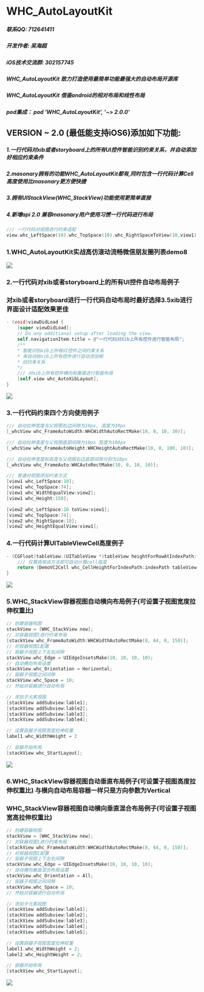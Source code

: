 # WHC_AutoLayoutKit

##### 联系QQ: 712641411
##### 开发作者: 吴海超
##### iOS技术交流群: 302157745

##### WHC_AutoLayoutKit 致力打造使用最简单功能最强大的自动布局开源库
##### WHC_AutoLayoutKit 借鉴android的相对布局和线性布局
##### pod集成： pod 'WHC_AutoLayoutKit', '~> 2.0.0'

## VERSION ~ 2.0 (最低能支持iOS6)添加如下功能:
##### 1.一行代码对xib或者storyboard上的所有UI控件智能识别约束关系，并自动添加好相应约束条件
##### 2.masonary拥有的功能WHC_AutoLayoutKit都有,同时包含一行代码计算Cell高度使用比masonary更方便快捷
##### 3.拥有UIStackView(WHC_StackView)功能使用更简单直接
##### 4.新增api 2.0 兼容masonary用户使用习惯一行代码进行布局
```objective-c
/// 一行代码对视图进行约束适配
view.whc_LeftSpace(10).whc_TopSpace(10).whc_RightSpaceToView(10,view1).whc_Height(100);
```

### 1.WHC_AutoLayoutKit实战高仿滚动流畅微信朋友圈列表demo8

![](https://github.com/netyouli/WHC_AutoLayoutKit/blob/master/Gif/f.gif)

### 2.一行代码对xib或者storyboard上的所有UI控件自动布局例子
###   对xib或者storyboard进行一行代码自动布局时最好选择3.5xib进行界面设计适配效果更佳
```objective-c
- (void)viewDidLoad {
    [super viewDidLoad];
    // Do any additional setup after loading the view.
    self.navigationItem.title = @"一行代码对Xib上所有控件进行智能布局";
    /**
    * 智能识别xib上所有UI控件之间约束关系
    * 来自动给xib上所有控件进行自动添加相
    * 应约束关系
    */
    /// 对xib上所有控件横向和垂直进行智能布局
    [self.view whc_AutoXibLayout];
}

```
![](https://github.com/netyouli/WHC_AutoLayoutKit/blob/master/Gif/d.gif)

### 3.一行代码约束四个方向使用例子
```objective-c
/// 自动拉伸宽度与父视图右边间隙为10px, 高度为30px
[_whcView whc_FrameAutoWidth:WHCWidthAutoRectMake(10, 0, 10, 30)];

/// 自动拉伸高度与父视图底部间隙为10px 宽度为100px
[_whcView whc_FrameAutoHeight:WHCHeightAutoRectMake(10, 0, 100, 10)];

/// 自动拉伸宽度和高度与父视图右边底部间隙分别为10px
[_whcView whc_FrameAuto:WHCAutoRectMake(10, 0, 10, 10)];

/// 普通对视图添加约束方式
[view1 whc_LeftSpace:10];
[view1 whc_TopSpace:74];
[view1 whc_WidthEqualView:view2];
[view1 whc_Height:150];

[view2 whc_LeftSpace:10 toView:view1];
[view2 whc_TopSpace:74];
[view2 whc_RightSpace:10];
[view2 whc_HeightEqualView:view1];
```
### 4.一行代码计算UITableViewCell高度例子

```objective-c
- (CGFloat)tableView:(UITableView *)tableView heightForRowAtIndexPath:(NSIndexPath *)indexPath {
    /// 仅需调用该方法即可自动计算cell高度
    return [DemoVC2Cell whc_CellHeightForIndexPath:indexPath tableView:tableView];
}

```
![](https://github.com/netyouli/WHC_AutoLayoutKit/blob/master/Gif/a.gif)

### 5.WHC_StackView容器视图自动横向布局例子(可设置子视图宽度拉伸权重比)
```objective-c
// 创建容器视图
stackView = [WHC_StackView new];
// 对容器视图1进行约束布局
[stackView whc_FrameAutoWidth:WHCWidthAutoRectMake(0, 64, 0, 150)];
// 对容器视图1配置
// 容器子视图上下左右间隙
stackView.whc_Edge = UIEdgeInsetsMake(10, 10, 10, 10);
// 自动横向布局设置
stackView.whc_Orientation = Horizontal;
// 容器子视图之间间隙
stackView.whc_Space = 10; 
// 开始对容器进行自动布局

// 添加子元素视图
[stackView addSubview:lable1];
[stackView addSubview:lable2];
[stackView addSubview:lable3];
[stackView addSubview:lable4];

// 设置容器子视图宽度拉伸权重
label1.whc_WidthWeight = 2

// 容器开始布局
[stackView whc_StartLayout];
```
![](https://github.com/netyouli/WHC_AutoLayoutKit/blob/master/Gif/c.gif)

### 6.WHC_StackView容器视图自动垂直布局例子(可设置子视图高度拉伸权重比) 与横向自动布局容器一样只是方向参数为Vertical
###   WHC_StackView容器视图自动横向垂直混合布局例子(可设置子视图宽高拉伸权重比)
```objective-c
// 创建容器视图
stackView = [WHC_StackView new];
// 对容器视图1进行约束布局
[stackView whc_FrameAutoWidth:WHCWidthAutoRectMake(0, 64, 0, 150)];
// 对容器视图1配置
// 容器子视图上下左右间隙
stackView.whc_Edge = UIEdgeInsetsMake(10, 10, 10, 10);
// 自动横向垂直混合布局设置
stackView.whc_Orientation = All;
// 容器子视图之间间隙
stackView.whc_Space = 10; 
// 开始对容器进行自动布局

// 添加子元素视图
[stackView addSubview:lable1];
[stackView addSubview:lable2];
[stackView addSubview:lable3];
[stackView addSubview:lable4];
[stackView addSubview:lable5];

// 设置容器子视图宽度拉伸权重
label1.whc_WidthWeight = 2;
label2.whc_HeightWeight = 2;

// 容器开始布局
[stackView whc_StartLayout];
```
![](https://github.com/netyouli/WHC_AutoLayoutKit/blob/master/Gif/b.gif)
